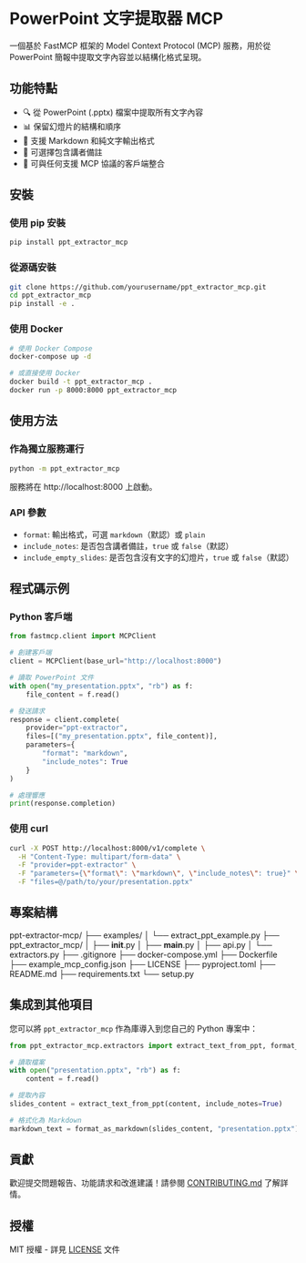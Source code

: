 # PowerPoint 文字提取器 MCP

一個基於 FastMCP 框架的 Model Context Protocol (MCP) 服務，用於從 PowerPoint 簡報中提取文字內容並以結構化格式呈現。

## 功能特點

- 🔍 從 PowerPoint (.pptx) 檔案中提取所有文字內容
- 📊 保留幻燈片的結構和順序
- 📝 支援 Markdown 和純文字輸出格式
- 📢 可選擇包含講者備註
- 🔄 可與任何支援 MCP 協議的客戶端整合

## 安裝

### 使用 pip 安裝

```bash
pip install ppt_extractor_mcp
```

### 從源碼安裝

```bash
git clone https://github.com/yourusername/ppt_extractor_mcp.git
cd ppt_extractor_mcp
pip install -e .
```

### 使用 Docker

```bash
# 使用 Docker Compose
docker-compose up -d

# 或直接使用 Docker
docker build -t ppt_extractor_mcp .
docker run -p 8000:8000 ppt_extractor_mcp
```

## 使用方法

### 作為獨立服務運行

```bash
python -m ppt_extractor_mcp
```

服務將在 http://localhost:8000 上啟動。


### API 參數

- `format`: 輸出格式，可選 `markdown`（默認）或 `plain`
- `include_notes`: 是否包含講者備註，`true` 或 `false`（默認）
- `include_empty_slides`: 是否包含沒有文字的幻燈片，`true` 或 `false`（默認）

## 程式碼示例

### Python 客戶端

```python
from fastmcp.client import MCPClient

# 創建客戶端
client = MCPClient(base_url="http://localhost:8000")

# 讀取 PowerPoint 文件
with open("my_presentation.pptx", "rb") as f:
    file_content = f.read()

# 發送請求
response = client.complete(
    provider="ppt-extractor",
    files=[("my_presentation.pptx", file_content)],
    parameters={
        "format": "markdown",
        "include_notes": True
    }
)

# 處理響應
print(response.completion)
```

### 使用 curl

```bash
curl -X POST http://localhost:8000/v1/complete \
  -H "Content-Type: multipart/form-data" \
  -F "provider=ppt-extractor" \
  -F "parameters={\"format\": \"markdown\", \"include_notes\": true}" \
  -F "files=@/path/to/your/presentation.pptx"
```

## 專案結構
ppt-extractor-mcp/
├── examples/
│   └── extract_ppt_example.py
├── ppt_extractor_mcp/
│   ├── __init__.py
│   ├── __main__.py
│   ├── api.py
│   └── extractors.py
├── .gitignore
├── docker-compose.yml
├── Dockerfile
├── example_mcp_config.json
├── LICENSE
├── pyproject.toml
├── README.md
├── requirements.txt
└── setup.py


## 集成到其他項目

您可以將 `ppt_extractor_mcp` 作為庫導入到您自己的 Python 專案中：

```python
from ppt_extractor_mcp.extractors import extract_text_from_ppt, format_as_markdown

# 讀取檔案
with open("presentation.pptx", "rb") as f:
    content = f.read()

# 提取內容
slides_content = extract_text_from_ppt(content, include_notes=True)

# 格式化為 Markdown
markdown_text = format_as_markdown(slides_content, "presentation.pptx")
```

## 貢獻

歡迎提交問題報告、功能請求和改進建議！請參閱 [CONTRIBUTING.md](CONTRIBUTING.md) 了解詳情。

## 授權

MIT 授權 - 詳見 [LICENSE](LICENSE) 文件